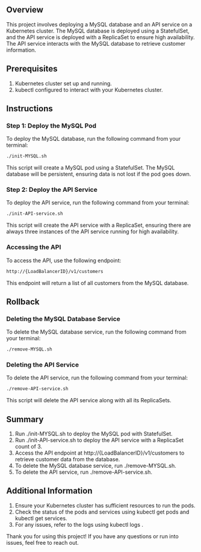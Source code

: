 ## Overview

This project involves deploying a MySQL database and an API service on a Kubernetes cluster. The MySQL database is
deployed using a StatefulSet, and the API service is deployed with a ReplicaSet to ensure high availability. The API
service interacts with the MySQL database to retrieve customer information.

## Prerequisites

1. Kubernetes cluster set up and running.
2. kubectl configured to interact with your Kubernetes cluster.

## Instructions

### Step 1: Deploy the MySQL Pod

To deploy the MySQL database, run the following command from your terminal:

```bash
./init-MYSQL.sh
```

This script will create a MySQL pod using a StatefulSet. The MySQL database will be persistent, ensuring data is not
lost if the pod goes down.

### Step 2: Deploy the API Service

To deploy the API service, run the following command from your terminal:

```bash
./init-API-service.sh
```

This script will create the API service with a ReplicaSet, ensuring there are always three instances of the API service
running for high availability.

### Accessing the API

To access the API, use the following endpoint:

```bash
http://{LoadBalancerID}/v1/customers
```

This endpoint will return a list of all customers from the MySQL database.

## Rollback

### Deleting the MySQL Database Service

To delete the MySQL database service, run the following command from your terminal:

```bash
./remove-MYSQL.sh
```

### Deleting the API Service

To delete the API service, run the following command from your terminal:

```bash
./remove-API-service.sh
```

This script will delete the API service along with all its ReplicaSets.

## Summary

1. Run ./init-MYSQL.sh to deploy the MySQL pod with StatefulSet.
2. Run ./init-API-service.sh to deploy the API service with a ReplicaSet count of 3.
3. Access the API endpoint at http://{LoadBalancerID}/v1/customers to retrieve customer data from the database.
4. To delete the MySQL database service, run ./remove-MYSQL.sh.
5. To delete the API service, run ./remove-API-service.sh.

## Additional Information

1. Ensure your Kubernetes cluster has sufficient resources to run the pods.
2. Check the status of the pods and services using kubectl get pods and kubectl get services.
3. For any issues, refer to the logs using kubectl logs <pod-name>.

Thank you for using this project! If you have any questions or run into issues, feel free to reach out.
